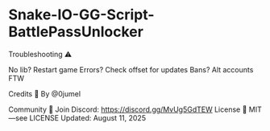 # Snake-IO-GG-Script-BattlePassUnlocker

Troubleshooting ⚠️

No lib? Restart game
Errors? Check offset for updates
Bans? Alt accounts FTW

Credits 👏
By @0jumel

Community 💬
Join Discord: https://discord.gg/MvUg5GdTEW
License 📄
MIT—see LICENSE
Updated: August 11, 2025
